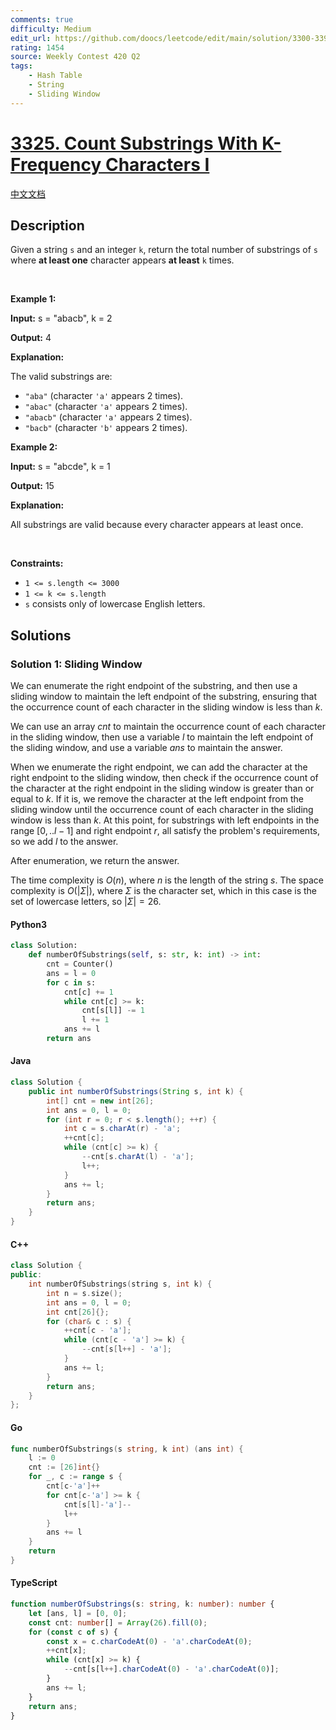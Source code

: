```yaml
---
comments: true
difficulty: Medium
edit_url: https://github.com/doocs/leetcode/edit/main/solution/3300-3399/3325.Count%20Substrings%20With%20K-Frequency%20Characters%20I/README_EN.md
rating: 1454
source: Weekly Contest 420 Q2
tags:
    - Hash Table
    - String
    - Sliding Window
---
```


<!-- problem:start -->

# [3325. Count Substrings With K-Frequency Characters I](https://leetcode.com/problems/count-substrings-with-k-frequency-characters-i)

[中文文档](/solution/3300-3399/3325.Count%20Substrings%20With%20K-Frequency%20Characters%20I/README.md)

## Description

<!-- description:start -->

<p>Given a string <code>s</code> and an integer <code>k</code>, return the total number of <span data-keyword="substring-nonempty">substrings</span> of <code>s</code> where <strong>at least one</strong> character appears <strong>at least</strong> <code>k</code> times.</p>

<p>&nbsp;</p>
<p><strong class="example">Example 1:</strong></p>

<div class="example-block">
<p><strong>Input:</strong> <span class="example-io">s = &quot;abacb&quot;, k = 2</span></p>

<p><strong>Output:</strong> <span class="example-io">4</span></p>

<p><strong>Explanation:</strong></p>

<p>The valid substrings are:</p>

<ul>
	<li><code>&quot;aba&quot;</code> (character <code>&#39;a&#39;</code> appears 2 times).</li>
	<li><code>&quot;abac&quot;</code> (character <code>&#39;a&#39;</code> appears 2 times).</li>
	<li><code>&quot;abacb&quot;</code> (character <code>&#39;a&#39;</code> appears 2 times).</li>
	<li><code>&quot;bacb&quot;</code> (character <code>&#39;b&#39;</code> appears 2 times).</li>
</ul>
</div>

<p><strong class="example">Example 2:</strong></p>

<div class="example-block">
<p><strong>Input:</strong> <span class="example-io">s = &quot;abcde&quot;, k = 1</span></p>

<p><strong>Output:</strong> <span class="example-io">15</span></p>

<p><strong>Explanation:</strong></p>

<p>All substrings are valid because every character appears at least once.</p>
</div>

<p>&nbsp;</p>
<p><strong>Constraints:</strong></p>

<ul>
	<li><code>1 &lt;= s.length &lt;= 3000</code></li>
	<li><code>1 &lt;= k &lt;= s.length</code></li>
	<li><code>s</code> consists only of lowercase English letters.</li>
</ul>

<!-- description:end -->

## Solutions

<!-- solution:start -->

### Solution 1: Sliding Window

We can enumerate the right endpoint of the substring, and then use a sliding window to maintain the left endpoint of the substring, ensuring that the occurrence count of each character in the sliding window is less than $k$.

We can use an array $\textit{cnt}$ to maintain the occurrence count of each character in the sliding window, then use a variable $\textit{l}$ to maintain the left endpoint of the sliding window, and use a variable $\textit{ans}$ to maintain the answer.

When we enumerate the right endpoint, we can add the character at the right endpoint to the sliding window, then check if the occurrence count of the character at the right endpoint in the sliding window is greater than or equal to $k$. If it is, we remove the character at the left endpoint from the sliding window until the occurrence count of each character in the sliding window is less than $k$. At this point, for substrings with left endpoints in the range $[0, ..l - 1]$ and right endpoint $r$, all satisfy the problem's requirements, so we add $l$ to the answer.

After enumeration, we return the answer.

The time complexity is $O(n)$, where $n$ is the length of the string $s$. The space complexity is $O(|\Sigma|)$, where $\Sigma$ is the character set, which in this case is the set of lowercase letters, so $|\Sigma| = 26$.

<!-- tabs:start -->

#### Python3

```python
class Solution:
    def numberOfSubstrings(self, s: str, k: int) -> int:
        cnt = Counter()
        ans = l = 0
        for c in s:
            cnt[c] += 1
            while cnt[c] >= k:
                cnt[s[l]] -= 1
                l += 1
            ans += l
        return ans
```

#### Java

```java
class Solution {
    public int numberOfSubstrings(String s, int k) {
        int[] cnt = new int[26];
        int ans = 0, l = 0;
        for (int r = 0; r < s.length(); ++r) {
            int c = s.charAt(r) - 'a';
            ++cnt[c];
            while (cnt[c] >= k) {
                --cnt[s.charAt(l) - 'a'];
                l++;
            }
            ans += l;
        }
        return ans;
    }
}
```

#### C++

```cpp
class Solution {
public:
    int numberOfSubstrings(string s, int k) {
        int n = s.size();
        int ans = 0, l = 0;
        int cnt[26]{};
        for (char& c : s) {
            ++cnt[c - 'a'];
            while (cnt[c - 'a'] >= k) {
                --cnt[s[l++] - 'a'];
            }
            ans += l;
        }
        return ans;
    }
};
```

#### Go

```go
func numberOfSubstrings(s string, k int) (ans int) {
	l := 0
	cnt := [26]int{}
	for _, c := range s {
		cnt[c-'a']++
		for cnt[c-'a'] >= k {
			cnt[s[l]-'a']--
			l++
		}
		ans += l
	}
	return
}
```

#### TypeScript

```ts
function numberOfSubstrings(s: string, k: number): number {
    let [ans, l] = [0, 0];
    const cnt: number[] = Array(26).fill(0);
    for (const c of s) {
        const x = c.charCodeAt(0) - 'a'.charCodeAt(0);
        ++cnt[x];
        while (cnt[x] >= k) {
            --cnt[s[l++].charCodeAt(0) - 'a'.charCodeAt(0)];
        }
        ans += l;
    }
    return ans;
}
```

<!-- tabs:end -->

<!-- solution:end -->

<!-- problem:end -->
